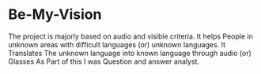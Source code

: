 # Be-My-Vision
The project is majorly based on audio and visible criteria. It helps People in unknown areas with difficult languages (or) unknown languages. It Translates The unknown language into known language through audio (or) Glasses As Part of this I was Question and answer analyst.
